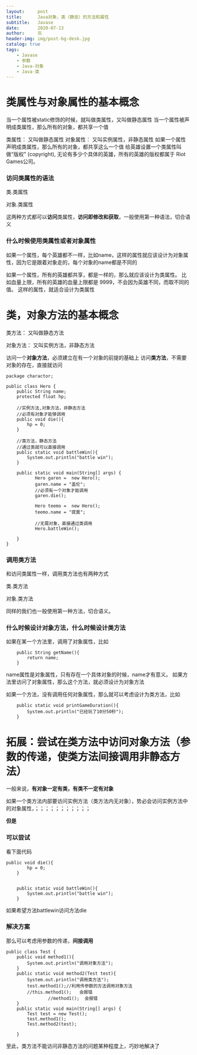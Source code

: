 ```yaml
---
layout:     post                   
title:      Java对象，类（静态）的方法和属性            
subtitle:   Javase
date:       2020-07-13            
author:     丠                 
header-img: img/post-bg-desk.jpg    
catalog: true                       
tags:                             
    - Javase
    - 参数
    - Java-对象
    - Java-类
---
```


# 类属性与对象属性的基本概念

当一个属性被static修饰的时候，就叫做类属性，又叫做静态属性 
当一个属性被声明成类属性，那么所有的对象，都共享一个值 


类属性： 又叫做静态属性 
对象属性： 又叫实例属性，非静态属性 
如果一个属性声明成类属性，那么所有的对象，都共享这么一个值 
给英雄设置一个类属性叫做“版权" (copyright), 无论有多少个具体的英雄，所有的英雄的版权都属于 Riot Games公司。 

### 访问类属性的语法

类.类属性

对象.类属性

这两种方式都可以**访问**类属性，**访问即修改和获取**，一般使用第一种语法，切合语义

### 什么时候使用类属性或者对象属性

如果一个属性，每个英雄都不一样，比如name，这样的属性就应该设计为对象属性，因为它是跟着对象走的，每个对象的name都是不同的

如果一个属性，所有的英雄都共享，都是一样的，那么就应该设计为类属性。
比如血量上限，所有的英雄的血量上限都是 9999，不会因为英雄不同，而取不同的值。 这样的属性，就适合设计为类属性 


# 类，对象方法的基本概念

类方法： 又叫做静态方法 

对象方法： 又叫实例方法，非静态方法 

访问一个**对象方法**，必须建立在有一个对象的前提的基础上 
访问**类方法**，不需要对象的存在，直接就访问 


```
package charactor;
 
public class Hero {
    public String name; 
    protected float hp; 
 
    //实例方法,对象方法，非静态方法 
    //必须有对象才能够调用
    public void die(){
        hp = 0;
    }
     
    //类方法，静态方法
    //通过类就可以直接调用
    public static void battleWin(){
        System.out.println("battle win");
    }
     
    public static void main(String[] args) {
           Hero garen =  new Hero();
           garen.name = "盖伦";
           //必须有一个对象才能调用
           garen.die();
            
           Hero teemo =  new Hero();
           teemo.name = "提莫";
            
           //无需对象，直接通过类调用
           Hero.battleWin();
         
    }
}
```

### 调用类方法

和访问类属性一样，调用类方法也有两种方式

类.类方法

对象.类方法

同样的我们也一般使用第一种方法，切合语义。


### 什么时候设计对象方法，什么时候设计类方法 

如果在某一个方法里，调用了对象属性，比如
 
```
    public String getName(){
    	return name;
    }
```
 

name属性是对象属性，只有存在一个具体对象的时候，name才有意义。 如果方法里访问了对象属性，那么这个方法，就必须设计为对象方法

如果一个方法，没有调用任何对象属性，那么就可以考虑设计为类方法，比如
``` 
    public static void printGameDuration(){
    	System.out.println("已经玩了10分50秒");
    }
```

# 拓展：尝试在类方法中访问对象方法（参数的传递，使类方法间接调用非静态方法）

一般来说，**有对象一定有类，有类不一定有对象**

如果一个类方法内部要访问实例方法（类方法内无对象），势必会访问实例方法中的对象属性，；；；；；；；；；；；

**但是**

### 可以尝试

看下面代码
```
public void die(){
        hp = 0;
    }
      
     
    public static void battleWin(){
        System.out.println("battle win");
    }

```
如果希望方法battlewin访问方法die

### 解决方案

那么可以考虑用参数的传递，**间接调用**

```
public class Test {
    public void method1(){
        System.out.println("调用对象方法");
    }
    public static void method2(Test test){
        System.out.println("调用类方法");
        test.method1();//利用传参数的方法调用对象方法
        //this.method1();   会报错
                //method1();  会报错
    }
    public static void main(String[] args) {
        Test test = new Test();
        test.method1();
        Test.method2(test);
         
    }
```

至此，类方法不能访问非静态方法的问题某种程度上，巧妙地解决了








